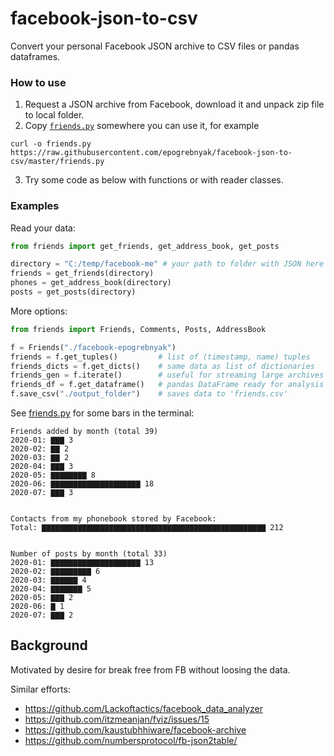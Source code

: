 # facebook-json-to-csv
Convert your personal Facebook JSON archive to CSV files or pandas dataframes.

### How to use

1. Request a JSON archive from Facebook, download it and unpack zip file to local folder.
2. Copy [`friends.py`](https://raw.githubusercontent.com/epogrebnyak/facebook-json-to-csv/master/friends.py) somewhere you can use it, for example

```
curl -o friends.py https://raw.githubusercontent.com/epogrebnyak/facebook-json-to-csv/master/friends.py
```
3. Try some code as below with functions or with reader classes.


### Examples

Read your data:

```python
from friends import get_friends, get_address_book, get_posts

directory = "C:/temp/facebook-me" # your path to folder with JSON here
friends = get_friends(directory)
phones = get_address_book(directory)
posts = get_posts(directory)
```

More options:

```python
from friends import Friends, Comments, Posts, AddressBook 

f = Friends("./facebook-epogrebnyak")
friends = f.get_tuples()         # list of (timestamp, name) tuples
friends_dicts = f.get_dicts()    # same data as list of dictionaries
friends_gen = f.iterate()        # useful for streaming large archives
friends_df = f.get_dataframe()   # pandas DataFrame ready for analysis 
f.save_csv("./output_folder")    # saves data to 'friends.csv'
```

See [friends.py](friends.py) for some bars in the terminal:

```
Friends added by month (total 39)
2020-01: ▇▇▇ 3    
2020-02: ▇▇ 2    
2020-03: ▇▇ 2    
2020-04: ▇▇▇ 3    
2020-05: ▇▇▇▇▇▇▇▇ 8    
2020-06: ▇▇▇▇▇▇▇▇▇▇▇▇▇▇▇▇▇▇▇▇ 18   
2020-07: ▇▇▇ 3    


Contacts from my phonebook stored by Facebook:
Total: ▇▇▇▇▇▇▇▇▇▇▇▇▇▇▇▇▇▇▇▇▇▇▇▇▇▇▇▇▇▇▇▇▇▇▇▇▇▇▇▇▇▇▇▇▇▇▇▇▇▇ 212


Number of posts by month (total 33)
2020-01: ▇▇▇▇▇▇▇▇▇▇▇▇▇▇▇▇▇▇▇▇ 13   
2020-02: ▇▇▇▇▇▇▇▇▇ 6    
2020-03: ▇▇▇▇▇▇ 4    
2020-04: ▇▇▇▇▇▇▇ 5    
2020-05: ▇▇▇ 2    
2020-06: ▇ 1    
2020-07: ▇▇▇ 2   
```

## Background

Motivated by desire for break free from FB without loosing the data.

Similar efforts:

- https://github.com/Lackoftactics/facebook_data_analyzer
- https://github.com/itzmeanjan/fviz/issues/15
- https://github.com/kaustubhhiware/facebook-archive
- https://github.com/numbersprotocol/fb-json2table/
